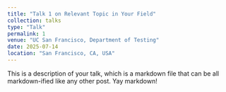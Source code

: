 ```yaml
---
title: "Talk 1 on Relevant Topic in Your Field"
collection: talks
type: "Talk"
permalink: 1
venue: "UC San Francisco, Department of Testing"
date: 2025-07-14
location: "San Francisco, CA, USA"
---
```


This is a description of your talk, which is a markdown file that can be all markdown-ified like any other post. Yay markdown!    
